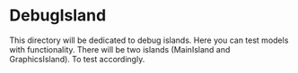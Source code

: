 # DebugIsland
This directory will be dedicated to debug islands. Here you can test models with functionality. There will be two islands (MainIsland and GraphicsIsland). To test accordingly.